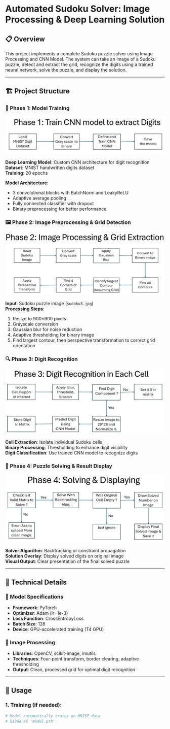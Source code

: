 # Automated Sudoku Solver: Image Processing & Deep Learning Solution

## 📋 Overview
This project implements a complete Sudoku puzzle solver using Image Processing and CNN Model. The system can take an image of a Sudoku puzzle, detect and extract the grid, recognize the digits using a trained neural network, solve the puzzle, and display the solution.

---

## 🏗️ Project Structure

### 🔢 Phase 1: Model Training
![Phase 1: Training](flow_diagrams/Phase_1.png)

**Deep Learning Model**: Custom CNN architecture for digit recognition  
**Dataset**: MNIST handwritten digits dataset  
**Training**: 20 epochs  

**Model Architecture**:
- 3 convolutional blocks with BatchNorm and LeakyReLU
- Adaptive average pooling
- Fully connected classifier with dropout
- Binary preprocessing for better performance

### 🖼️ Phase 2: Image Preprocessing & Grid Detection
![Phase 2: Preprocessing](flow_diagrams/Phase_2.png)

**Input**: Sudoku puzzle image (`sudoku3.jpg`)  
**Processing Steps**:
1. Resize to 900×900 pixels
2. Grayscale conversion
3. Gaussian blur for noise reduction
4. Adaptive thresholding for binary image
5. Find largest contour, then perspective transformation to correct grid orientation

### 🔍 Phase 3: Digit Recognition
![Phase 3: Recognition](flow_diagrams/Phase_3.png)

**Cell Extraction**: Isolate individual Sudoku cells  
**Binary Processing**: Thresholding to enhance digit visibility  
**Digit Classification**: Use trained CNN model to recognize digits  


### 🎯 Phase 4: Puzzle Solving & Result Display
![Phase 4: Solution](flow_diagrams/Phase_4.png)

**Solver Algorithm**: Backtracking or constraint propagation  
**Solution Overlay**: Display solved digits on original image  
**Visual Output**: Clear presentation of the final solved puzzle

---

## 🔧 Technical Details

### 🤖 Model Specifications
- **Framework**: PyTorch
- **Optimizer**: Adam (lr=1e-3)
- **Loss Function**: CrossEntropyLoss
- **Batch Size**: 128
- **Device**: GPU-accelerated training (T4 GPU)

### 🎨 Image Processing
- **Libraries**: OpenCV, scikit-image, imutils
- **Techniques**: Four-point transform, border clearing, adaptive thresholding
- **Output**: Clean, processed grid for optimal digit recognition

---

## 🚀 Usage

### 1. Training (if needed):
```python
# Model automatically trains on MNIST data
# Saved as 'model.pth'
